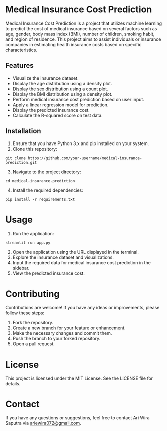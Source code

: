 # Medical Insurance Cost Prediction

Medical Insurance Cost Prediction is a project that utilizes machine learning to predict the cost of medical insurance based on several factors such as age, gender, body mass index (BMI), number of children, smoking habit, and region of residence. This project aims to assist individuals or insurance companies in estimating health insurance costs based on specific characteristics.

## Features

- Visualize the insurance dataset.
- Display the age distribution using a density plot.
- Display the sex distribution using a count plot.
- Display the BMI distribution using a density plot.
- Perform medical insurance cost prediction based on user input.
- Apply a linear regression model for prediction.
- Display the predicted insurance cost.
- Calculate the R-squared score on test data.

## Installation

1. Ensure that you have Python 3.x and pip installed on your system.
2. Clone this repository:

  ```shell
  git clone https://github.com/your-username/medical-insurance-prediction.git
  ```

3. Navigate to the project directory:

  ```shell
  cd medical-insurance-prediction
  ```
4. Install the required dependencies:
  
  ```shell
  pip install -r requirements.txt
  ```
# Usage
1. Run the application:
  
  ```shell
  streamlit run app.py
  ```
2. Open the application using the URL displayed in the terminal.
3. Explore the insurance dataset and visualizations.
4. Input the required data for medical insurance cost prediction in the sidebar.
5. View the predicted insurance cost.

# Contributing
Contributions are welcome! If you have any ideas or improvements, please follow these steps:
1. Fork the repository.
2. Create a new branch for your feature or enhancement.
3. Make the necessary changes and commit them.
4. Push the branch to your forked repository.
5. Open a pull request.

# License
This project is licensed under the MIT License. See the LICENSE file for details.

# Contact
If you have any questions or suggestions, feel free to contact Ari Wira Saputra via ariewira072@gmail.com.
